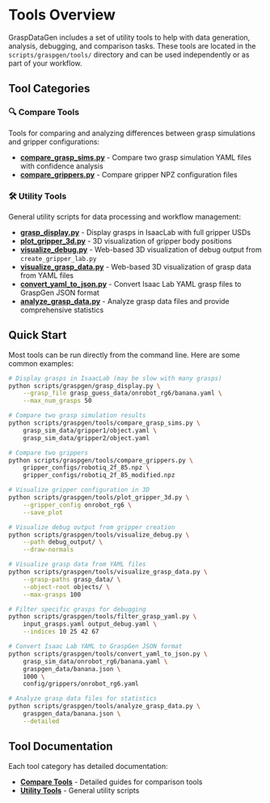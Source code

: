 # Tools Overview

GraspDataGen includes a set of utility tools to help with data generation, analysis, debugging, and comparison tasks. These tools are located in the `scripts/graspgen/tools/` directory and can be used independently or as part of your workflow.

## Tool Categories

### 🔍 Compare Tools
Tools for comparing and analyzing differences between grasp simulations and gripper configurations:

- **[compare_grasp_sims.py](compare-tools.md#compare-grasp-sims)** - Compare two grasp simulation YAML files with confidence analysis
- **[compare_grippers.py](compare-tools.md#compare-grippers)** - Compare gripper NPZ configuration files

### 🛠️ Utility Tools
General utility scripts for data processing and workflow management:

- **[grasp_display.py](utility-tools.md#grasp-display)** - Display grasps in IsaacLab with full gripper USDs
- **[plot_gripper_3d.py](utility-tools.md#plot-gripper-3d)** - 3D visualization of gripper body positions
- **[visualize_debug.py](utility-tools.md#debug-visualization)** - Web-based 3D visualization of debug output from `create_gripper_lab.py`
- **[visualize_grasp_data.py](utility-tools.md#grasp-data-visualization)** - Web-based 3D visualization of grasp data from YAML files
- **[convert_yaml_to_json.py](utility-tools.md#convert-yaml-to-json)** - Convert Isaac Lab YAML grasp files to GraspGen JSON format
- **[analyze_grasp_data.py](utility-tools.md#analyze-grasp-data)** - Analyze grasp data files and provide comprehensive statistics

## Quick Start

Most tools can be run directly from the command line. Here are some common examples:

```bash
# Display grasps in IsaacLab (may be slow with many grasps)
python scripts/graspgen/grasp_display.py \
    --grasp_file grasp_guess_data/onrobot_rg6/banana.yaml \
    --max_num_grasps 50

# Compare two grasp simulation results
python scripts/graspgen/tools/compare_grasp_sims.py \
    grasp_sim_data/gripper1/object.yaml \
    grasp_sim_data/gripper2/object.yaml

# Compare two grippers
python scripts/graspgen/tools/compare_grippers.py \
    gripper_configs/robotiq_2f_85.npz \
    gripper_configs/robotiq_2f_85_modified.npz

# Visualize gripper configuration in 3D
python scripts/graspgen/tools/plot_gripper_3d.py \
    --gripper_config onrobot_rg6 \
    --save_plot

# Visualize debug output from gripper creation
python scripts/graspgen/tools/visualize_debug.py \
    --path debug_output/ \
    --draw-normals

# Visualize grasp data from YAML files
python scripts/graspgen/tools/visualize_grasp_data.py \
    --grasp-paths grasp_data/ \
    --object-root objects/ \
    --max-grasps 100

# Filter specific grasps for debugging
python scripts/graspgen/tools/filter_grasp_yaml.py \
    input_grasps.yaml output_debug.yaml \
    --indices 10 25 42 67

# Convert Isaac Lab YAML to GraspGen JSON format
python scripts/graspgen/tools/convert_yaml_to_json.py \
    grasp_sim_data/onrobot_rg6/banana.yaml \
    graspgen_data/banana.json \
    1000 \
    config/grippers/onrobot_rg6.yaml

# Analyze grasp data files for statistics
python scripts/graspgen/tools/analyze_grasp_data.py \
    graspgen_data/banana.json \
    --detailed
```

## Tool Documentation

Each tool category has detailed documentation:

- **[Compare Tools](compare-tools.md)** - Detailed guides for comparison tools
- **[Utility Tools](utility-tools.md)** - General utility scripts
